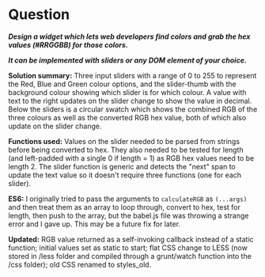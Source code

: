 # Question
**_Design a widget which lets web developers find colors and grab the hex values (#RRGGBB) for those colors._**

**_It can be implemented with sliders or any DOM element of your choice._**

**Solution summary:** Three input sliders with a range of 0 to 255 to represent the Red, Blue and Green colour options, and the slider-thumb with the background colour showing which slider is for which colour. A value with text to the right updates on the slider change to show the value in decimal.
Below the sliders is a circular swatch which shows the combined RGB of the three colours as well as the converted RGB hex value, both of which also update on the slider change.

**Functions used:** Values on the slider needed to be parsed from strings before being converted to hex. They also needed to be tested for length (and left-padded with a single 0 if length = 1) as RGB hex values need to be length 2. The slider function is generic and detects the "next" span to update the text value so it doesn't require three functions (one for each slider).

**ES6:** I originally tried to pass the arguments to `calculateRGB` as `(...args)` and then treat them as an array to loop through, convert to hex, test for length, then push to the array, but the babel.js file was throwing a strange error and I gave up. This may be a future fix for later.

**Updated:** RGB value returned as a self-invoking callback instead of a static function; initial values set as static to start; flat CSS change to LESS (now stored in /less folder and compiled through a grunt/watch function into the /css folder); old CSS renamed to styles_old.
